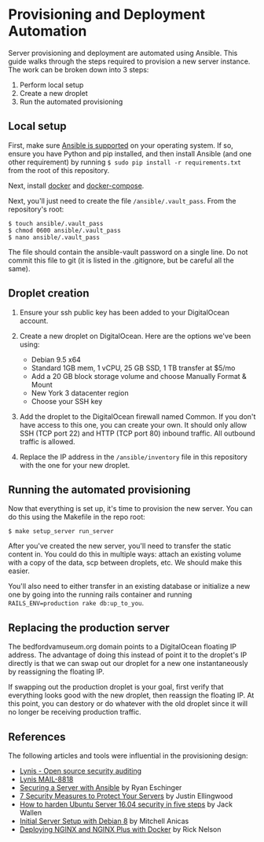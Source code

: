 # Provisioning and Deployment Automation

Server provisioning and deployment are automated using Ansible. This guide walks through the steps
required to provision a new server instance. The work can be broken down into 3 steps:

1. Perform local setup
2. Create a new droplet
3. Run the automated provisioning

## Local setup

First, make sure [Ansible is supported](http://docs.ansible.com/ansible/latest/installation_guide/intro_installation.html#control-machine-requirements)
on your operating system. If so, ensure you have Python and pip installed, and then install Ansible
(and one other requirement) by running `$ sudo pip install -r requirements.txt` from the root of
this repository.

Next, install [docker](https://docs.docker.com/install/) and
[docker-compose](https://docs.docker.com/compose/install/).

Next, you'll just need to create the file `/ansible/.vault_pass`. From the repository's root:

    $ touch ansible/.vault_pass
    $ chmod 0600 ansible/.vault_pass
    $ nano ansible/.vault_pass

The file should contain the ansible-vault password on a single line. Do not commit this file to git
(it is listed in the .gitignore, but be careful all the same).

## Droplet creation

1. Ensure your ssh public key has been added to your DigitalOcean account.
2. Create a new droplet on DigitalOcean. Here are the options we've been using:

    - Debian 9.5 x64
    - Standard 1GB mem, 1 vCPU, 25 GB SSD, 1 TB transfer at $5/mo
    - Add a 20 GB block storage volume and choose Manually Format & Mount
    - New York 3 datacenter region
    - Choose your SSH key

3. Add the droplet to the DigitalOcean firewall named Common. If you don't have access to this one,
you can create your own. It should only allow SSH (TCP port 22) and HTTP (TCP port 80) inbound
traffic. All outbound traffic is allowed.
4. Replace the IP address in the `/ansible/inventory` file in this repository with the one for your
new droplet.

## Running the automated provisioning

Now that everything is set up, it's time to provision the new server. You can do this using the
Makefile in the repo root:

    $ make setup_server run_server

After you've created the new server, you'll need to transfer the static content in. You could do
this in multiple ways: attach an existing volume with a copy of the data, scp between droplets,
etc. We should make this easier.

You'll also need to either transfer in an existing database or initialize a new one by going into
the running rails container and running `RAILS_ENV=production rake db:up_to_you`.

## Replacing the production server

The bedfordvamuseum.org domain points to a DigitalOcean floating IP address. The advantage of doing
this instead of point it to the droplet's IP directly is that we can swap out our droplet for a new
one instantaneously by reassigning the floating IP.

If swapping out the production droplet is your goal, first verify that everything looks good with
the new droplet, then reassign the floating IP. At this point, you can destory or do whatever with
the old droplet since it will no longer be receiving production traffic.

## References

The following articles and tools were influential in the provisioning design:

- [Lynis - Open source security auditing](https://cisofy.com/lynis/)
- [Lynis MAIL-8818](https://cisofy.com/controls/MAIL-8818/)
- [Securing a Server with Ansible](https://ryaneschinger.com/blog/securing-a-server-with-ansible/)
by Ryan Eschinger
- [7 Security Measures to Protect Your Servers](https://www.digitalocean.com/community/tutorials/7-security-measures-to-protect-your-servers)
by Justin Ellingwood
- [How to harden Ubuntu Server 16.04 security in five steps](https://www.techrepublic.com/article/how-to-harden-ubuntu-server-16-04-security-in-five-steps/)
by Jack Wallen
- [Initial Server Setup with Debian 8](https://www.digitalocean.com/community/tutorials/initial-server-setup-with-debian-8)
by Mitchell Anicas
- [Deploying NGINX and NGINX Plus with Docker](https://www.nginx.com/blog/deploying-nginx-nginx-plus-docker/)
by Rick Nelson
